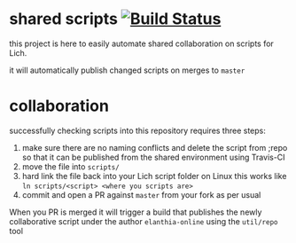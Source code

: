 # shared scripts [![Build Status](https://travis-ci.com/elanthia-online/scripts.svg?branch=master)](https://travis-ci.com/elanthia-online/scripts)

this project is here to easily automate shared collaboration on scripts for Lich.

it will automatically publish changed scripts on merges to `master`

# collaboration

successfully checking scripts into this repository requires three steps:

1. make sure there are no naming conflicts and delete the script from ;repo
   so that it can be published from the shared environment using Travis-CI
2. move the file into `scripts/`
3. hard link the file back into your Lich script folder
   on Linux this works like `ln scripts/<script> <where you scripts are>`
4. commit and open a PR against `master` from your fork as per usual

When you PR is merged it will trigger a build that publishes the newly collaborative script
under the author `elanthia-online` using the `util/repo` tool
